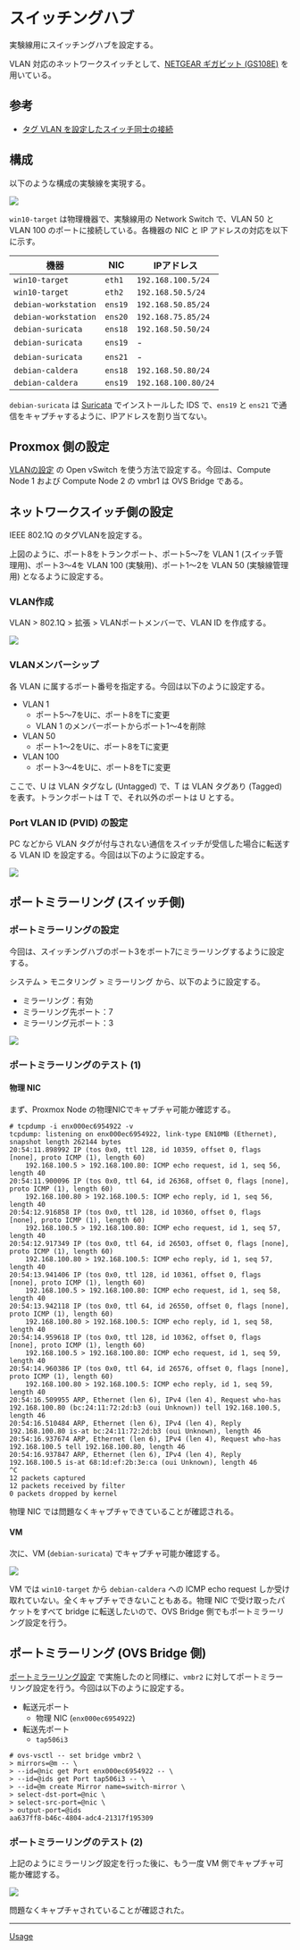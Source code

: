 # スイッチングハブ
実験線用にスイッチングハブを設定する。

VLAN 対応のネットワークスイッチとして、[NETGEAR ギガビット (GS108E)](https://www.netgear.com/jp/business/wired/switches/plus/gs108e/) を用いている。

## 参考
- [タグ VLAN を設定したスイッチ同士の接続](https://www.downloads.netgear.com/files/answer_media/jp/support/switch/VLAN_trunk_setting_ex.pdf)

## 構成
以下のような構成の実験線を実現する。

![](./01_env.drawio.png)

`win10-target` は物理機器で、実験線用の Network Switch で、VLAN 50 と VLAN 100 のポートに接続している。各機器の NIC と IP アドレスの対応を以下に示す。

|機器|NIC|IPアドレス|
|---|---|---|
|`win10-target`|`eth1`|`192.168.100.5/24`|
|`win10-target`|`eth2`|`192.168.50.5/24`|
|`debian-workstation`|`ens19`|`192.168.50.85/24`|
|`debian-workstation`|`ens20`|`192.168.75.85/24`|
|`debian-suricata`|`ens18`|`192.168.50.50/24`|
|`debian-suricata`|`ens19`|-|
|`debian-suricata`|`ens21`|-|
|`debian-caldera`|`ens18`|`192.168.50.80/24`|
|`debian-caldera`|`ens19`|`192.168.100.80/24`|

`debian-suricata` は [Suricata](../../Application/Suricata/README.md) でインストールした IDS で、`ens19` と `ens21` で通信をキャプチャするように、IPアドレスを割り当てない。

## Proxmox 側の設定
[VLANの設定](../VLAN/README.md) の Open vSwitch を使う方法で設定する。今回は、Compute Node 1 および Compute Node 2 の vmbr1 は OVS Bridge である。

## ネットワークスイッチ側の設定
IEEE 802.1Q のタグVLANを設定する。

上図のように、ポート8をトランクポート、ポート5～7を VLAN 1 (スイッチ管理用)、ポート3～4を VLAN 100 (実験用)、ポート1～2を VLAN 50 (実験線管理用) となるように設定する。

### VLAN作成
VLAN > 802.1Q > 拡張 > VLANポートメンバーで、VLAN ID を作成する。

![](./02_create_vlan.png)


### VLANメンバーシップ
各 VLAN に属するポート番号を指定する。今回は以下のように設定する。

- VLAN 1
  - ポート5～7をUに、ポート8をTに変更
  - VLAN 1 のメンバーポートからポート1～4を削除
- VLAN 50
  - ポート1～2をUに、ポート8をTに変更
- VLAN 100
  - ポート3～4をUに、ポート8をTに変更

ここで、U は VLAN タグなし (Untagged) で、T は VLAN タグあり (Tagged) を表す。トランクポートは T で、それ以外のポートは U とする。

### Port VLAN ID (PVID) の設定
PC などから VLAN タグが付与されない通信をスイッチが受信した場合に転送する VLAN ID を設定する。今回は以下のように設定する。

![](./03_pvid.png)

## ポートミラーリング (スイッチ側)
### ポートミラーリングの設定
今回は、スイッチングハブのポート3をポート7にミラーリングするように設定する。

システム > モニタリング > ミラーリング から、以下のように設定する。

- ミラーリング：有効
- ミラーリング先ポート：7
- ミラーリング元ポート：3

![](./04_mirror.png)

### ポートミラーリングのテスト (1)
#### 物理 NIC
まず、Proxmox Node の物理NICでキャプチャ可能か確認する。

```
# tcpdump -i enx000ec6954922 -v
tcpdump: listening on enx000ec6954922, link-type EN10MB (Ethernet), snapshot length 262144 bytes
20:54:11.898992 IP (tos 0x0, ttl 128, id 10359, offset 0, flags [none], proto ICMP (1), length 60)
    192.168.100.5 > 192.168.100.80: ICMP echo request, id 1, seq 56, length 40
20:54:11.900096 IP (tos 0x0, ttl 64, id 26368, offset 0, flags [none], proto ICMP (1), length 60)
    192.168.100.80 > 192.168.100.5: ICMP echo reply, id 1, seq 56, length 40
20:54:12.916858 IP (tos 0x0, ttl 128, id 10360, offset 0, flags [none], proto ICMP (1), length 60)
    192.168.100.5 > 192.168.100.80: ICMP echo request, id 1, seq 57, length 40
20:54:12.917349 IP (tos 0x0, ttl 64, id 26503, offset 0, flags [none], proto ICMP (1), length 60)
    192.168.100.80 > 192.168.100.5: ICMP echo reply, id 1, seq 57, length 40
20:54:13.941406 IP (tos 0x0, ttl 128, id 10361, offset 0, flags [none], proto ICMP (1), length 60)
    192.168.100.5 > 192.168.100.80: ICMP echo request, id 1, seq 58, length 40
20:54:13.942118 IP (tos 0x0, ttl 64, id 26550, offset 0, flags [none], proto ICMP (1), length 60)
    192.168.100.80 > 192.168.100.5: ICMP echo reply, id 1, seq 58, length 40
20:54:14.959618 IP (tos 0x0, ttl 128, id 10362, offset 0, flags [none], proto ICMP (1), length 60)
    192.168.100.5 > 192.168.100.80: ICMP echo request, id 1, seq 59, length 40
20:54:14.960386 IP (tos 0x0, ttl 64, id 26576, offset 0, flags [none], proto ICMP (1), length 60)
    192.168.100.80 > 192.168.100.5: ICMP echo reply, id 1, seq 59, length 40
20:54:16.509955 ARP, Ethernet (len 6), IPv4 (len 4), Request who-has 192.168.100.80 (bc:24:11:72:2d:b3 (oui Unknown)) tell 192.168.100.5, length 46
20:54:16.510484 ARP, Ethernet (len 6), IPv4 (len 4), Reply 192.168.100.80 is-at bc:24:11:72:2d:b3 (oui Unknown), length 46
20:54:16.937674 ARP, Ethernet (len 6), IPv4 (len 4), Request who-has 192.168.100.5 tell 192.168.100.80, length 46
20:54:16.937847 ARP, Ethernet (len 6), IPv4 (len 4), Reply 192.168.100.5 is-at 68:1d:ef:2b:3e:ca (oui Unknown), length 46
^C
12 packets captured
12 packets received by filter
0 packets dropped by kernel
```

物理 NIC では問題なくキャプチャできていることが確認される。

#### VM
次に、VM (`debian-suricata`) でキャプチャ可能か確認する。

![](./05_capture_vm.png)

VM では `win10-target` から `debian-caldera` への ICMP echo request しか受け取れていない。全くキャプチャできないこともある。物理 NIC で受け取ったパケットをすべて bridge に転送したいので、OVS Bridge 側でもポートミラーリング設定を行う。

## ポートミラーリング (OVS Bridge 側)
[ポートミラーリング設定](../port-mirror/README.md) で実施したのと同様に、`vmbr2` に対してポートミラーリング設定を行う。今回は以下のように設定する。

- 転送元ポート
  - 物理 NIC (`enx000ec6954922`)
- 転送先ポート
  - `tap506i3`

```
# ovs-vsctl -- set bridge vmbr2 \
> mirrors=@m -- \
> --id=@nic get Port enx000ec6954922 -- \
> --id=@ids get Port tap506i3 -- \
> --id=@m create Mirror name=switch-mirror \
> select-dst-port=@nic \
> select-src-port=@nic \
> output-port=@ids
aa637ff8-b46c-4804-adc4-21317f195309
```

### ポートミラーリングのテスト (2)
上記のようにミラーリング設定を行った後に、もう一度 VM 側でキャプチャ可能か確認する。

![](./06_capture_success.png)

問題なくキャプチャされていることが確認された。

---

[Usage](../README.md)
